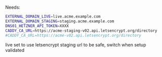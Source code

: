 Needs:
```sh
EXTERNAL_DOMAIN_LIVE=live.acme.example.com
EXTERNAL_DOMAIN_STAGING=staging.acme.example.com
DNS01_HETZNER_API_TOKEN=XXXX
CADDY_CA_URL=https://acme-staging-v02.api.letsencrypt.org/directory
#CADDY_CA_URL=https://acme-v02.api.letsencrypt.org/directory
```

live set to use letsencrypt staging url to be safe, switch when setup validated
